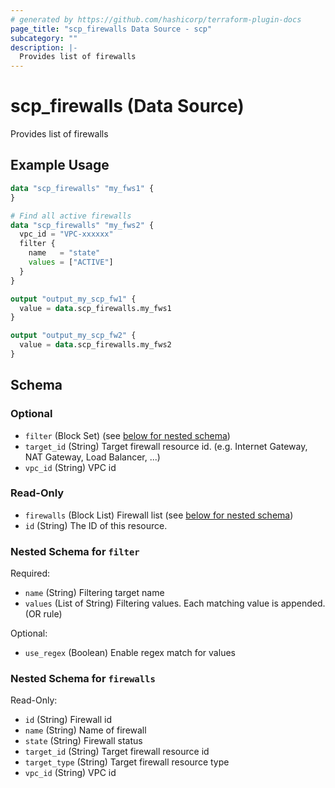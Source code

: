 ```yaml
---
# generated by https://github.com/hashicorp/terraform-plugin-docs
page_title: "scp_firewalls Data Source - scp"
subcategory: ""
description: |-
  Provides list of firewalls
---
```


# scp_firewalls (Data Source)

Provides list of firewalls

## Example Usage

```terraform
data "scp_firewalls" "my_fws1" {
}

# Find all active firewalls
data "scp_firewalls" "my_fws2" {
  vpc_id = "VPC-xxxxxx"
  filter {
    name   = "state"
    values = ["ACTIVE"]
  }
}

output "output_my_scp_fw1" {
  value = data.scp_firewalls.my_fws1
}

output "output_my_scp_fw2" {
  value = data.scp_firewalls.my_fws2
}
```

<!-- schema generated by tfplugindocs -->
## Schema

### Optional

- `filter` (Block Set) (see [below for nested schema](#nestedblock--filter))
- `target_id` (String) Target firewall resource id. (e.g. Internet Gateway, NAT Gateway, Load Balancer, ...)
- `vpc_id` (String) VPC id

### Read-Only

- `firewalls` (Block List) Firewall list (see [below for nested schema](#nestedblock--firewalls))
- `id` (String) The ID of this resource.

<a id="nestedblock--filter"></a>
### Nested Schema for `filter`

Required:

- `name` (String) Filtering target name
- `values` (List of String) Filtering values. Each matching value is appended. (OR rule)

Optional:

- `use_regex` (Boolean) Enable regex match for values


<a id="nestedblock--firewalls"></a>
### Nested Schema for `firewalls`

Read-Only:

- `id` (String) Firewall id
- `name` (String) Name of firewall
- `state` (String) Firewall status
- `target_id` (String) Target firewall resource id
- `target_type` (String) Target firewall resource type
- `vpc_id` (String) VPC id


